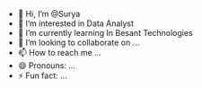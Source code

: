 - 👋 Hi, I’m @Surya
- 👀 I’m interested in Data Analyst
- 🌱 I’m currently learning In Besant Technologies 
- 💞️ I’m looking to collaborate on ...
- 📫 How to reach me ...
- 😄 Pronouns: ...
- ⚡ Fun fact: ...

<!---
Surya271002/Surya271002 is a ✨ special ✨ repository because its `README.md` (this file) appears on your GitHub profile.
You can click the Preview link to take a look at your changes.
--->
